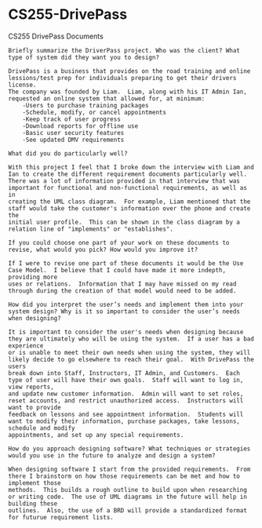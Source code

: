 # CS255-DrivePass
CS255 DrivePass Documents


    Briefly summarize the DriverPass project. Who was the client? What type of system did they want you to design?
    
    DrivePass is a business that provides on the road training and online lessions/test prep for individuals preparing to get their drivers license.
    The company was founded by Liam.  Liam, along with his IT Admin Ian, requested an online system that allowed for, at minimum:
        -Users to purchase training packages
        -Schedule, modify, or cancel appointments
        -Keep track of user progress
        -Download reports for offline use
        -Basic user security features
        -See updated DMV requirements
        
    What did you do particularly well?
    
    With this project I feel that I broke down the interview with Liam and Ian to create the different requirement documents particularly well. 
    There was a lot of information provided in that interview that was important for functional and non-functional requirements, as well as in
    creating the UML class diagram.  For example, Liam mentioned that the staff would take the customer's information over the phone and create the
    initial user profile.  This can be shown in the class diagram by a relation line of "implements" or "establishes".
    
    If you could choose one part of your work on these documents to revise, what would you pick? How would you improve it?
    
    If I were to revise one part of these documents it would be the Use Case Model.  I believe that I could have made it more indepth, providing more
    uses or relations.  Information that I may have missed on my read through during the creation of that model would need to be added.
    
    How did you interpret the user’s needs and implement them into your system design? Why is it so important to consider the user’s needs when designing?
    
    It is important to consider the user's needs when designing because they are ultimately who will be using the system.  If a user has a bad experience
    or is unable to meet their own needs when using the system, they will likely decide to go elsewhere to reach their goal.  With DrivePass the users
    break down into Staff, Instructors, IT Admin, and Customers.  Each type of user will have their own goals.  Staff will want to log in, view reports,
    and update new customer information.  Admin will want to set roles, reset accounts, and restrict unauthorized access.  Instructors will want to provide
    feedback on lessons and see appointment information.  Students will want to modify their information, purchase packages, take lessons, schedule and modify
    appointments, and set up any special requirements.
    
    How do you approach designing software? What techniques or strategies would you use in the future to analyze and design a system?
    
    When designing software I start from the provided requirements.  From there I brainstorm on how those requirements can be met and how to implement those
    methods.  This builds a rough outline to build upon when researching or writing code.  The use of UML diagrams in the future will help in building these
    outlines.  Also, the use of a BRD will provide a standardized format for futurue requirement lists.
